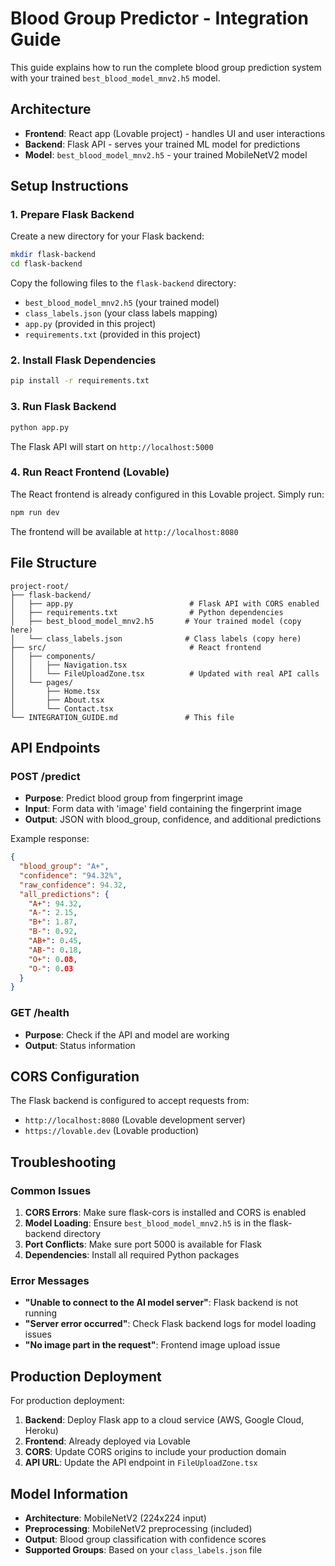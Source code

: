 # Blood Group Predictor - Integration Guide

This guide explains how to run the complete blood group prediction system with your trained `best_blood_model_mnv2.h5` model.

## Architecture

- **Frontend**: React app (Lovable project) - handles UI and user interactions
- **Backend**: Flask API - serves your trained ML model for predictions
- **Model**: `best_blood_model_mnv2.h5` - your trained MobileNetV2 model

## Setup Instructions

### 1. Prepare Flask Backend

Create a new directory for your Flask backend:

```bash
mkdir flask-backend
cd flask-backend
```

Copy the following files to the `flask-backend` directory:
- `best_blood_model_mnv2.h5` (your trained model)
- `class_labels.json` (your class labels mapping)
- `app.py` (provided in this project)
- `requirements.txt` (provided in this project)

### 2. Install Flask Dependencies

```bash
pip install -r requirements.txt
```

### 3. Run Flask Backend

```bash
python app.py
```

The Flask API will start on `http://localhost:5000`

### 4. Run React Frontend (Lovable)

The React frontend is already configured in this Lovable project. Simply run:

```bash
npm run dev
```

The frontend will be available at `http://localhost:8080`

## File Structure

```
project-root/
├── flask-backend/
│   ├── app.py                          # Flask API with CORS enabled
│   ├── requirements.txt                # Python dependencies
│   ├── best_blood_model_mnv2.h5       # Your trained model (copy here)
│   └── class_labels.json              # Class labels (copy here)
├── src/                                # React frontend
│   ├── components/
│   │   ├── Navigation.tsx
│   │   └── FileUploadZone.tsx          # Updated with real API calls
│   └── pages/
│       ├── Home.tsx
│       ├── About.tsx
│       └── Contact.tsx
└── INTEGRATION_GUIDE.md               # This file
```

## API Endpoints

### POST /predict
- **Purpose**: Predict blood group from fingerprint image
- **Input**: Form data with 'image' field containing the fingerprint image
- **Output**: JSON with blood_group, confidence, and additional predictions

Example response:
```json
{
  "blood_group": "A+",
  "confidence": "94.32%",
  "raw_confidence": 94.32,
  "all_predictions": {
    "A+": 94.32,
    "A-": 2.15,
    "B+": 1.87,
    "B-": 0.92,
    "AB+": 0.45,
    "AB-": 0.18,
    "O+": 0.08,
    "O-": 0.03
  }
}
```

### GET /health
- **Purpose**: Check if the API and model are working
- **Output**: Status information

## CORS Configuration

The Flask backend is configured to accept requests from:
- `http://localhost:8080` (Lovable development server)
- `https://lovable.dev` (Lovable production)

## Troubleshooting

### Common Issues

1. **CORS Errors**: Make sure flask-cors is installed and CORS is enabled
2. **Model Loading**: Ensure `best_blood_model_mnv2.h5` is in the flask-backend directory
3. **Port Conflicts**: Make sure port 5000 is available for Flask
4. **Dependencies**: Install all required Python packages

### Error Messages

- **"Unable to connect to the AI model server"**: Flask backend is not running
- **"Server error occurred"**: Check Flask backend logs for model loading issues
- **"No image part in the request"**: Frontend image upload issue

## Production Deployment

For production deployment:

1. **Backend**: Deploy Flask app to a cloud service (AWS, Google Cloud, Heroku)
2. **Frontend**: Already deployed via Lovable
3. **CORS**: Update CORS origins to include your production domain
4. **API URL**: Update the API endpoint in `FileUploadZone.tsx`

## Model Information

- **Architecture**: MobileNetV2 (224x224 input)
- **Preprocessing**: MobileNetV2 preprocessing (included)
- **Output**: Blood group classification with confidence scores
- **Supported Groups**: Based on your `class_labels.json` file